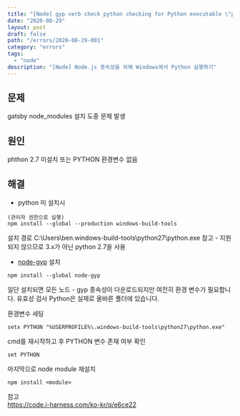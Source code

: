```yaml
---
title: "[Node] gyp verb check python checking for Python executable \"python\" in the PATH"
date: "2020-08-29"
layout: post
draft: false
path: "/errors/2020-08-29-001"
category: "errors"
tags:
  - "node"
description: "[Node] Node.js 종속성을 위해 Windows에서 Python 실행하기"
---
```


## 문제
gatsby node_modules 설치 도중 문제 발생

## 원인
phthon 2.7 미설치 또는 PYTHON 환경변수 없음

## 해결
* python 미 설치시
```
(관리자 권한으로 실행)
npm install --global --production windows-build-tools
```  
설치 경로
C:\Users\ben\.windows-build-tools\python27\python.exe 
참고 - 지원되지 않으므로 3.x가 아닌 python 2.7을 사용  

* [node-gyp](https://stackoverflow.com/questions/39739626/what-is-node-gyp) 설치  
```
npm install --global node-gyp
```

일단 설치되면 모든 노드 - gyp 종속성이 다운로드되지만 여전히 환경 변수가 필요합니다. 
유효성 검사 Python은 실제로 올바른 폴더에 있습니다.


환경변수 세팅
```
setx PYTHON "%USERPROFILE%\.windows-build-tools\python27\python.exe"
```

cmd를 재시작하고  후 PYTHON 변수 존재 여부 확인
```
set PYTHON
```

마지막으로 node module 재설치
```
npm install <module>
```

참고  
https://code.i-harness.com/ko-kr/q/e6ce22
